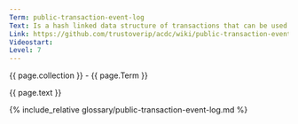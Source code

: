 ```yaml
---
Term: public-transaction-event-log
Text: Is a hash linked data structure of transactions that can be used to track state
Link: https://github.com/trustoverip/acdc/wiki/public-transaction-event-log
Videostart: 
Level: 7
---
```


{{ page.collection }} - {{ page.Term }}

   {{ page.text }}

{% include_relative glossary/public-transaction-event-log.md %}
